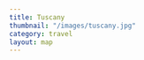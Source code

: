 ```yaml
---
title: Tuscany
thumbnail: "/images/tuscany.jpg"
category: travel
layout: map
---
```

<head>
  <script src="text/javascript" src="https://maps.googleapis.com/maps/api/js?key=AIzaSyBjiDtJdMbIB54fTQAPJV7bljadWrv0Jww" type="text/javascript"></script>
</head>

<body>
  <div id="map"></div>
  
<script type="text/javascript">
      var locations = [['Bondi Beach', -33.890542, 151.274856, 4],['Coogee Beach', -33.923036, 151.259052, 5],['Cronulla Beach', -34.028249, 151.157507, 3],['Manly Beach', -33.80010128657071, 151.28747820854187, 2],['Maroubra Beach', -33.950198, 151.259302, 1]];
      
      var map = new google.maps.Map(document.getElementById('map'), {
      zoom: 10,
      center: new google.maps.LatLng(-33.92, 151.25),
      mapTypeId: google.maps.MapTypeId.ROADMAP
      });
    
      var infowindow = new google.maps.InfoWindow();

    var marker, i;

    for (i = 0; i < locations.length; i++){
      marker = new google.maps.Marker({
        position: new google.maps.LatLng(locations[i][1], locations[i][2]),
        map: map
      });

     google.maps.event.addListener(marker, 'click', (function(marker, i) {
        return function() {
          infowindow.setContent(locations[i][0]);
          infowindow.open(map, marker);}
      })(marker, i));
    }
</script>
</body>
</html>
